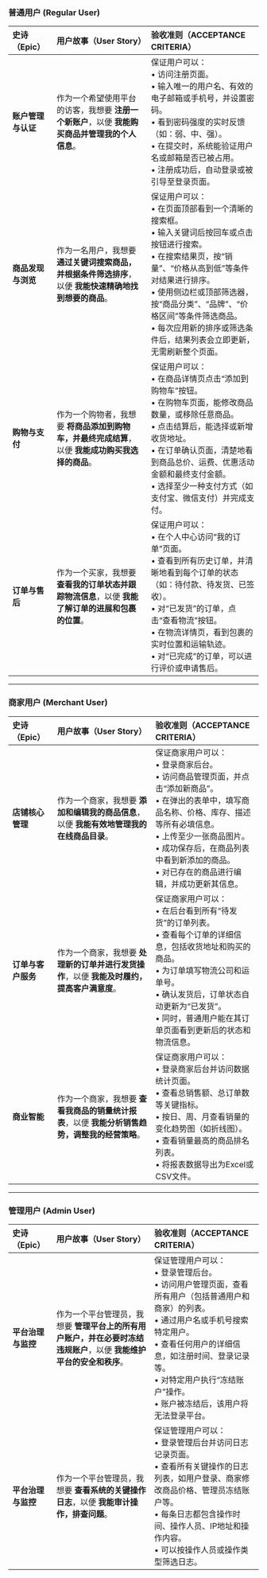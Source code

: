 

### **普通用户 (Regular User)**

| 史诗（Epic） | 用户故事（User Story） | 验收准则（ACCEPTANCE CRITERIA） |
| :--- | :--- | :--- |
| **账户管理与认证** | 作为一个希望使用平台的访客，我想要 **注册一个新账户**，以便 **我能购买商品并管理我的个人信息**。 | 保证用户可以：<br> • 访问注册页面。<br> • 输入唯一的用户名、有效的电子邮箱或手机号，并设置密码。<br> • 看到密码强度的实时反馈（如：弱、中、强）。<br> • 在提交时，系统能验证用户名或邮箱是否已被占用。<br> • 注册成功后，自动登录或被引导至登录页面。 |
| **商品发现与浏览** | 作为一名用户，我想要 **通过关键词搜索商品，并根据条件筛选排序**，以便 **我能快速精确地找到想要的商品**。 | 保证用户可以：<br> • 在页面顶部看到一个清晰的搜索框。<br> • 输入关键词后按回车或点击按钮进行搜索。<br> • 在搜索结果页，按“销量”、“价格从高到低”等条件对结果进行排序。<br> • 使用侧边栏或顶部筛选器，按“商品分类”、“品牌”、“价格区间”等条件筛选商品。<br> • 每次应用新的排序或筛选条件后，结果列表会立即更新，无需刷新整个页面。 |
| **购物与支付** | 作为一个购物者，我想要 **将商品添加到购物车，并最终完成结算**，以便 **我能成功购买我选择的商品**。 | 保证用户可以：<br> • 在商品详情页点击“添加到购物车”按钮。<br> • 在购物车页面，能修改商品数量，或移除任意商品。<br> • 点击结算后，能选择或新增收货地址。<br> • 在订单确认页面，清楚地看到商品总价、运费、优惠活动金额和最终支付金额。<br> • 选择至少一种支付方式（如支付宝、微信支付）并完成支付。 |
| **订单与售后** | 作为一个买家，我想要 **查看我的订单状态并跟踪物流信息**，以便 **我能了解订单的进展和包裹的位置**。 | 保证用户可以：<br> • 在个人中心访问“我的订单”页面。<br> • 查看到所有历史订单，并清晰地看到每个订单的状态（如：待付款、待发货、已签收）。<br> • 对“已发货”的订单，点击“查看物流”按钮。<br> • 在物流详情页，看到包裹的实时位置和运输轨迹。<br> • 对“已完成”的订单，可以进行评价或申请售后。 |

---

### **商家用户 (Merchant User)**

| 史诗（Epic） | 用户故事（User Story） | 验收准则（ACCEPTANCE CRITERIA） |
| :--- | :--- | :--- |
| **店铺核心管理** | 作为一个商家，我想要 **添加和编辑我的商品信息**，以便 **我能有效地管理我的在线商品目录**。 | 保证商家用户可以：<br> • 登录商家后台。<br> • 访问商品管理页面，并点击“添加新商品”。<br> • 在弹出的表单中，填写商品名称、价格、库存、描述等所有必填信息。<br> • 上传至少一张商品图片。<br> • 成功保存后，在商品列表中看到新添加的商品。<br> • 对已存在的商品进行编辑，并成功更新其信息。 |
| **订单与客户服务** | 作为一个商家，我想要 **处理新的订单并进行发货操作**，以便 **我能及时履约，提高客户满意度**。 | 保证商家用户可以：<br> • 在后台看到所有“待发货”的订单列表。<br> • 查看每个订单的详细信息，包括收货地址和购买的商品。<br> • 为订单填写物流公司和运单号。<br> • 确认发货后，订单状态自动更新为“已发货”。<br> • 同时，普通用户能在其订单页面看到更新后的状态和物流信息。 |
| **商业智能** | 作为一个商家，我想要 **查看我商品的销量统计报表**，以便 **我能分析销售趋势，调整我的经营策略**。 | 保证商家用户可以：<br> • 登录商家后台并访问数据统计页面。<br> • 查看总销售额、总订单数等关键指标。<br> • 按日、周、月查看销量的变化趋势图（如折线图）。<br> • 查看销量最高的商品排名列表。<br> • 将报表数据导出为Excel或CSV文件。 |

---

### **管理用户 (Admin User)**

| 史诗（Epic） | 用户故事（User Story） | 验收准则（ACCEPTANCE CRITERIA） |
| :--- | :--- | :--- |
| **平台治理与监控** | 作为一个平台管理员，我想要 **管理平台上的所有用户账户，并在必要时冻结违规账户**，以便 **我能维护平台的安全和秩序**。 | 保证管理用户可以：<br> • 登录管理后台。<br> • 访问用户管理页面，查看所有用户（包括普通用户和商家）的列表。<br> • 通过用户名或手机号搜索特定用户。<br> • 查看任何用户的详细信息，如注册时间、登录记录等。<br> • 对特定用户执行“冻结账户”操作。<br> • 账户被冻结后，该用户将无法登录平台。 |
| **平台治理与监控** | 作为一个平台管理员，我想要 **查看系统的关键操作日志**，以便 **我能审计操作，排查问题**。 | 保证管理用户可以：<br> • 登录管理后台并访问日志记录页面。<br> • 查看所有关键操作的日志列表，如用户登录、商家修改商品价格、管理员冻结账户等。<br> • 每条日志都包含操作时间、操作人员、IP地址和操作内容。<br> • 可以按操作人员或操作类型筛选日志。 |

